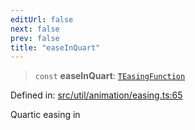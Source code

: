 ```yaml
---
editUrl: false
next: false
prev: false
title: "easeInQuart"
---
```


> `const` **easeInQuart**: [`TEasingFunction`](/api/fabric/namespaces/util/type-aliases/teasingfunction/)

Defined in: [src/util/animation/easing.ts:65](https://github.com/fabricjs/fabric.js/blob/b4f67b1cfd353d0e2763b168e07bce6b67895452/src/util/animation/easing.ts#L65)

Quartic easing in
